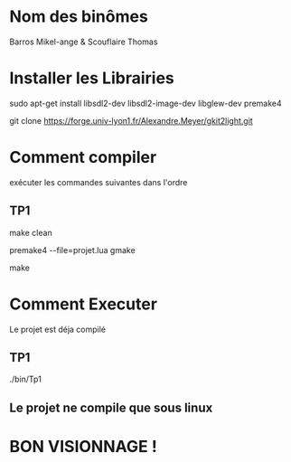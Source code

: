 # Nom des binômes

Barros Mikel-ange & Scouflaire Thomas

# Installer les Librairies

sudo apt-get install libsdl2-dev libsdl2-image-dev libglew-dev premake4

git clone https://forge.univ-lyon1.fr/Alexandre.Meyer/gkit2light.git

# Comment compiler

exécuter les commandes suivantes dans l'ordre

## TP1 

make clean

premake4 --file=projet.lua gmake

make


# Comment Executer

Le projet est déja compilé

## TP1 

./bin/Tp1


## Le projet ne compile que sous linux

# BON VISIONNAGE !

